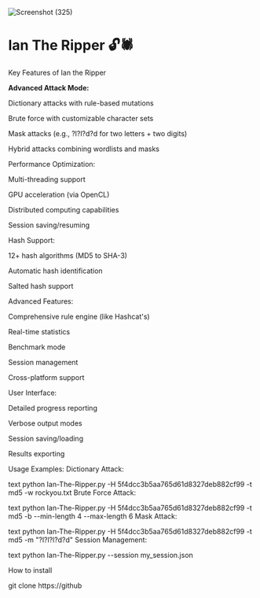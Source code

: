 ![Screenshot (325)](https://github.com/user-attachments/assets/2b86c083-bdcc-4eb6-9b50-a3958416233c)

# Ian The Ripper 🔓🕷️

Key Features of Ian the Ripper

**Advanced Attack Mode:**

Dictionary attacks with rule-based mutations

Brute force with customizable character sets

Mask attacks (e.g., ?l?l?d?d for two letters + two digits)

Hybrid attacks combining wordlists and masks

Performance Optimization:

Multi-threading support

GPU acceleration (via OpenCL)

Distributed computing capabilities

Session saving/resuming

Hash Support:

12+ hash algorithms (MD5 to SHA-3)

Automatic hash identification

Salted hash support

Advanced Features:

Comprehensive rule engine (like Hashcat's)

Real-time statistics

Benchmark mode

Session management

Cross-platform support

User Interface:

Detailed progress reporting

Verbose output modes

Session saving/loading

Results exporting

Usage Examples:
Dictionary Attack:

text
python Ian-The-Ripper.py -H 5f4dcc3b5aa765d61d8327deb882cf99 -t md5 -w rockyou.txt
Brute Force Attack:

text
python Ian-The-Ripper.py -H 5f4dcc3b5aa765d61d8327deb882cf99 -t md5 -b --min-length 4 --max-length 6
Mask Attack:

text
python Ian-The-Ripper.py -H 5f4dcc3b5aa765d61d8327deb882cf99 -t md5 -m "?l?l?l?d?d"
Session Management:

text
python Ian-The-Ripper.py --session my_session.json




How to install 

git clone https://github
